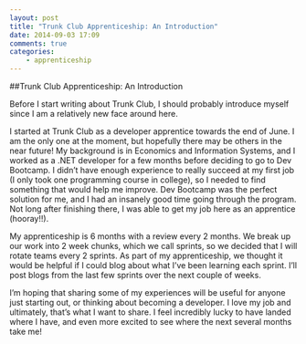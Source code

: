 ```yaml
---
layout: post
title: "Trunk Club Apprenticeship: An Introduction"
date: 2014-09-03 17:09
comments: true
categories: 
	- apprenticeship
---
```


##Trunk Club Apprenticeship: An Introduction

Before I start writing about Trunk Club, I should probably introduce myself since I am a relatively new face around here.

I started at Trunk Club as a developer apprentice towards the end of June. I am the only one at the moment, but hopefully there may be others in the near future! My background is in Economics and Information Systems, and I worked as a .NET developer for a few months before deciding to go to Dev Bootcamp. I didn’t have enough experience to really succeed at my first job (I only took one programming course in college), so I needed to find something that would help me improve. Dev Bootcamp was the perfect solution for me, and I had an insanely good time going through the program. Not long after finishing there, I was able to get my job here as an apprentice (hooray!!).

My apprenticeship is 6 months with a review every 2 months. We break up our work into 2 week chunks, which we call sprints, so we decided that I will rotate teams every 2 sprints. As part of my apprenticeship, we thought it would be helpful if I could blog about what I’ve been learning each sprint. I’ll post blogs from the last few sprints over the next couple of weeks. 

I’m hoping that sharing some of my experiences will be useful for anyone just starting out, or thinking about becoming a developer. I love my job and ultimately, that’s what I want to share. I feel incredibly lucky to have landed where I have, and even more excited to see where the next several months take me!